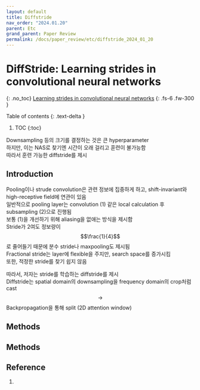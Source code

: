 ```yaml
---
layout: default
title: Diffstride
nav_order: "2024.01.20"
parent: Etc
grand_parent: Paper Review
permalink: /docs/paper_review/etc/diffstride_2024_01_20
---
```


# **DiffStride: Learning strides in convolutional neural networks**
{: .no_toc}
[Learning strides in convolutional neural networks](https://arxiv.org/abs/2202.01653)
{: .fs-6 .fw-300 }

Table of contents
{: .text-delta }
1. TOC
{:toc}

Downsampling 등의 크기를 결정하는 것은 큰 hyperparameter <br>
하지만, 이는 NAS로 찾기엔 시간이 오래 걸리고 훈련이 불가능함 <br>
따라서 훈련 가능한 diffstride를 제시

## **Introduction**
Pooling이나 strude convolution은 관련 정보에 집중하게 하고, shift-invariant와 high-receptive field에 연관이 있음 <br>
일반적으로 pooling layer는 convolution (1) 같은 local calculation 후 subsampling (2)으로 진행됨 <br>
보통 (1)을 개선하기 위해 aliasing을 없애는 방식을 제시함 <br>
Stride가 2여도 정보량이 $$\frac{1}{4}$$로 줄어들기 때문에 분수 stride나 maxpooling도 제시됨 <br>
Fractional stride는 layer에 flexible을 주지만, search space를 증가시킴 <br>
또한, 적정한 stride를 찾기 쉽지 않음 <br>

따라서, 저자는 stride를 학습하는 diffstride를 제시 <br>
Diffstride는 spatial domain의 downsampling을 frequency domain의 crop처럼 cast <br>
$$\rightarrow$$ Backpropagation을 통해 split (2D attention window)

## **Methods**



## **Methods**

## **Reference**
1. 